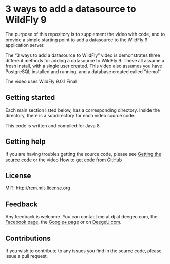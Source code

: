 # 3 ways to add a datasource to WildFly 9

The purpose of this repository is to supplement the video with code, and to provide a simple starting point to add a datasource to the WildFly 9 application server.

The “3 ways to add a datasource to WildFly” video is demonstrates three different methods for adding a datasource to WildFly 9. These all assume a fresh install, with a single user created. This video also assumes you have PostgreSQL installed and running, and a database created called “demo1″.

The video uses WildFly 9.0.1 Final

## Getting started

Each main section listed below, has a corresponding directory. Inside the directory, there is a subdirectory for each video source code.

This code is written and compiled for Java 8.

## Getting help

If you are having troubles getting the source code, please see [Getting the source code](http://www.deegeu.com/getting-the-source-code/) or the video [How to get code from GitHub](http://www.deegeu.com/videos/how-to-get-code-from-github/)  

## License

MIT: http://rem.mit-license.org

## Feedback

Any feedback is welcome. You can contact me at dj at deegeu.com, the [Facebook page](https://www.facebook.com/deegeu.programming.tutorials), the [Google+ page](https://plus.google.com/+Deegeu-programming-tutorials/posts) or on [DeegeU.com](http://www.deegeu.com).

## Contributions

If you wish to contribute to any issues you find in the source code, please issue a pull request.
